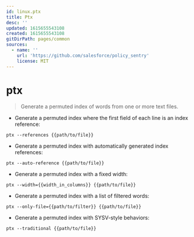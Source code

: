 ```yaml
---
id: linux.ptx
title: Ptx
desc: ''
updated: 1615655543108
created: 1615655543108
gitDirPath: pages/common
sources:
  - name: ''
    url: 'https://github.com/salesforce/policy_sentry'
    license: MIT
---
```

# ptx

> Generate a permuted index of words from one or more text files.

- Generate a permuted index where the first field of each line is an index reference:

`ptx --references {{path/to/file}}`

- Generate a permuted index with automatically generated index references:

`ptx --auto-reference {{path/to/file}}`

- Generate a permuted index with a fixed width:

`ptx --width={{width_in_columns}} {{path/to/file}}`

- Generate a permuted index with a list of filtered words:

`ptx --only-file={{path/to/filter}} {{path/to/file}}`

- Generate a permuted index with SYSV-style behaviors:

`ptx --traditional {{path/to/file}}`

